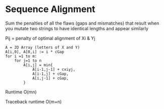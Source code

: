# Sequence Alignment

Sum the penalties of all the flaws (gaps and mismatches) that result when you mutate two strings to have identical lengths and appear similarly

Pij = penalty of optimal alignment of Xi & Yj

```psyudo
A = 2D Array (letters of X and Y)
A[i,0], A[0,i] := i * cGap
for i =1 to m:
    for j=1 to n
        A[i,j] = min{
            A[i-1,j-1] + cxiyj,
            A[i-1,j] + cGap,
            A[i,j-1] + cGap,
        }
```

Runtime O(mn)

Traceback runtime O(m+n)
